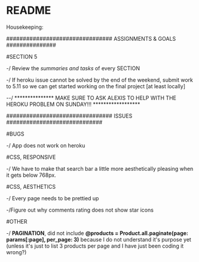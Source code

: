 # README

Housekeeping:


################################   ASSIGNMENTS   &   GOALS   ###############

#SECTION 5

-/ Review the *summaries and tasks* of every SECTION

-/ If heroku issue cannot be solved by the end of the weekend, submit work to 5.11 so we can get started working on the final project [at least locally]

  --/ *************** MAKE SURE TO ASK ALEXIS TO HELP WITH THE HEROKU PROBLEM ON SUNDAY!!!  ******************

################################   ISSUES   #############################

#BUGS

-/ App does not work on heroku

#CSS, RESPONSIVE

-/ We have to make that search bar a little more aesthetically pleasing when it gets below 768px.

#CSS, AESTHETICS

-/ Every page needs to be prettied up

-/Figure out why comments rating does not show star icons

#OTHER

-/ **PAGINATION**, did not include __@products = Product.all.paginate(page: params[:page], per_page: 3)__ because I do not understand it's purpose yet (unless it's just to list 3 products per page and I have just been coding it wrong?)
